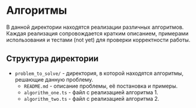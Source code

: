 # Алгоритмы

В данной директории находятся реализации различных алгоритмов.
Каждая реализация сопровождается кратким описанием, примерами использования и тестами (not yet) для проверки корректности работы.

## Структура директории

- `problem_to_solve/` - директория, в которой находятся алгоритмы, решающие данную проблему.
  - `README.md` - описание проблемы, её постановка и примеры.
  - `algorithm_one.ts` - файл с реализацией алгоритма 1.
  - `algorithm_two.ts` - файл с реализацией алгоритма 2.
